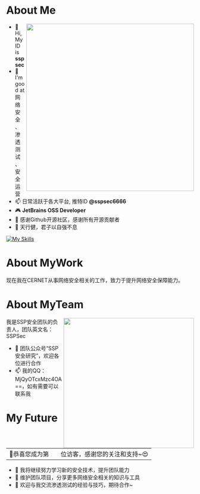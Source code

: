 # About Me

<img align='right' src="https://github-readme-stats.zohan.tech/api?username=sspsec&hide_title=true&hide_border=true&show_icons=true&include_all_commits=true&bg_color=0,EC6C6C,FFD479,FFFC79,73FA79&theme=graywhite&locale=cn" width="450">

- 👋 Hi, My ID is **sspsec**
- 👀 I'm good at 网络安全、渗透测试、安全运营
- 📫 日常活跃于各大平台, 推特ID **@sspsec6666**
- 🎮 **JetBrains OSS Developer**
- 💞️ 感谢Github开源社区，感谢所有开源贡献者
- 📓 天行健，君子以自强不息

[![My Skills](https://skillicons.dev/icons?i=git,docker,c,cpp,go,py,php,java,js,html,css,kali,vim,bash,powershell,md,anaconda,clion,idea,pycharm,phpstorm,linux,windows,apple,mysql,ps,pr)](https://skillicons.dev)

# About MyWork

现在我在CERNET从事网络安全相关的工作，致力于提升网络安全保障能力。

# About MyTeam

<img align='right' src="./ssp.png" width="350">

我是SSP安全团队的负责人，团队英文名：SSPSec
- 💞️ 团队公众号“SSP安全研究”，欢迎各位进行合作
- 📫 我的QQ：MjQyOTcxMzc4OA==，如有需要可以联系我

# My Future

<table>
  <tr>
    <td>🥰恭喜您成为第</td>
    <td><img src="https://profile-counter.glitch.me/sspsec/count.svg" alt="" /></td>
    <td>位访客，感谢您的关注和支持~😍</td>
  </tr>
</table>

- 👀 我将继续努力学习新的安全技术，提升团队能力
- 🌱 维护团队项目，分享更多网络安全相关的知识与工具
- 👋 欢迎与我交流渗透测试的经验与技巧，期待合作~
